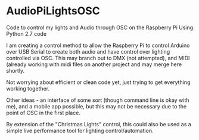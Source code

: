 # AudioPiLightsOSC
Code to control my lights and Audio through OSC on the Raspberry Pi
Using Python 2.7 code

I am creating a control method to allow the Raspberry Pi to control Arduino over USB Serial to create both audio and have control over lighting controlled via OSC. This may branch out to DMX (not attempted), and MIDI (already working with midi files on another project and may merge here shortly.

Not worrying about efficient or clean code yet, just trying to get everything working together.

Other ideas - an interface of some sort (though command line is okay with me), and a mobile app possible, but this may not be necessary due to the point of OSC in the first place.

By extension of the "Christmas Lights" control, this could also be used as a simple live performance tool for lighting control/automation.
